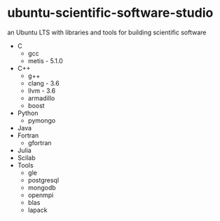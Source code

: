 # ubuntu-scientific-software-studio
an Ubuntu LTS with libraries and tools for building scientific software

* C
   - gcc
   - metis - 5.1.0
* C++
   - g++
   - clang - 3.6
   - llvm - 3.6
   - armadillo
   - boost
* Python
   - pymongo
* Java
* Fortran
   - gfortran
* Julia
* Scilab
* Tools
   - gle
   - postgresql
   - mongodb
   - openmpi
   - blas
   - lapack
